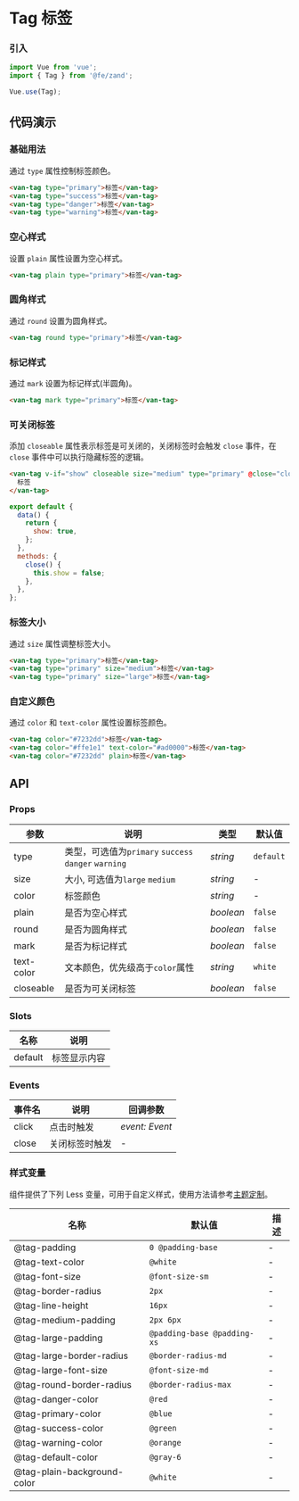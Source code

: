 # Tag 标签

### 引入

```js
import Vue from 'vue';
import { Tag } from '@fe/zand';

Vue.use(Tag);
```

## 代码演示

### 基础用法

通过 `type` 属性控制标签颜色。

```html
<van-tag type="primary">标签</van-tag>
<van-tag type="success">标签</van-tag>
<van-tag type="danger">标签</van-tag>
<van-tag type="warning">标签</van-tag>
```

### 空心样式

设置 `plain` 属性设置为空心样式。

```html
<van-tag plain type="primary">标签</van-tag>
```

### 圆角样式

通过 `round` 设置为圆角样式。

```html
<van-tag round type="primary">标签</van-tag>
```

### 标记样式

通过 `mark` 设置为标记样式(半圆角)。

```html
<van-tag mark type="primary">标签</van-tag>
```

### 可关闭标签

添加 `closeable` 属性表示标签是可关闭的，关闭标签时会触发 `close` 事件，在 `close` 事件中可以执行隐藏标签的逻辑。

```html
<van-tag v-if="show" closeable size="medium" type="primary" @close="close">
  标签
</van-tag>
```

```js
export default {
  data() {
    return {
      show: true,
    };
  },
  methods: {
    close() {
      this.show = false;
    },
  },
};
```

### 标签大小

通过 `size` 属性调整标签大小。

```html
<van-tag type="primary">标签</van-tag>
<van-tag type="primary" size="medium">标签</van-tag>
<van-tag type="primary" size="large">标签</van-tag>
```

### 自定义颜色

通过 `color` 和 `text-color` 属性设置标签颜色。

```html
<van-tag color="#7232dd">标签</van-tag>
<van-tag color="#ffe1e1" text-color="#ad0000">标签</van-tag>
<van-tag color="#7232dd" plain>标签</van-tag>
```

## API

### Props

| 参数 | 说明 | 类型 | 默认值 |
| --- | --- | --- | --- |
| type | 类型，可选值为`primary` `success` `danger` `warning` | _string_ | `default` |
| size | 大小, 可选值为`large` `medium` | _string_ | - |
| color | 标签颜色 | _string_ | - |
| plain | 是否为空心样式 | _boolean_ | `false` |
| round | 是否为圆角样式 | _boolean_ | `false` |
| mark | 是否为标记样式 | _boolean_ | `false` |
| text-color | 文本颜色，优先级高于`color`属性 | _string_ | `white` |
| closeable | 是否为可关闭标签 | _boolean_ | `false` |

### Slots

| 名称    | 说明         |
| ------- | ------------ |
| default | 标签显示内容 |

### Events

| 事件名 | 说明           | 回调参数       |
| ------ | -------------- | -------------- |
| click  | 点击时触发     | _event: Event_ |
| close  | 关闭标签时触发 | -              |

### 样式变量

组件提供了下列 Less 变量，可用于自定义样式，使用方法请参考[主题定制](#/zh-CN/theme)。

| 名称                        | 默认值                      | 描述 |
| --------------------------- | --------------------------- | ---- |
| @tag-padding                | `0 @padding-base`           | -    |
| @tag-text-color             | `@white`                    | -    |
| @tag-font-size              | `@font-size-sm`             | -    |
| @tag-border-radius          | `2px`                       | -    |
| @tag-line-height            | `16px`                      | -    |
| @tag-medium-padding         | `2px 6px`                   | -    |
| @tag-large-padding          | `@padding-base @padding-xs` | -    |
| @tag-large-border-radius    | `@border-radius-md`         | -    |
| @tag-large-font-size        | `@font-size-md`             | -    |
| @tag-round-border-radius    | `@border-radius-max`        | -    |
| @tag-danger-color           | `@red`                      | -    |
| @tag-primary-color          | `@blue`                     | -    |
| @tag-success-color          | `@green`                    | -    |
| @tag-warning-color          | `@orange`                   | -    |
| @tag-default-color          | `@gray-6`                   | -    |
| @tag-plain-background-color | `@white`                    | -    |
